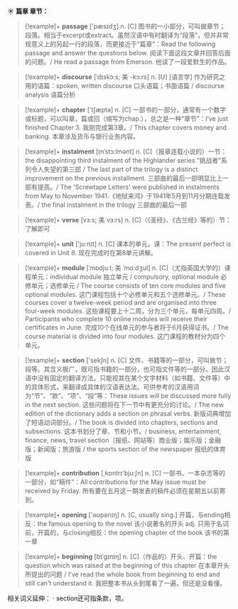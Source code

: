 ☀ <span class="category">**篇章 章节：**</span>
>[!example]+ <span class="vocabulary">**passage**</span> ['pæsɪdӡ] 
> <span class="definition">n. [C] 图书的一小部分，可叫做章节；段落。相当于excerpt或extract。虽然汉语中有时翻译为“段落”，但并非常规意义上的另起一行的段落，而更接近于“篇章”：</span>Read the following passage and answer the questions below. 阅读下面这段文章并回答后面的问题。/ He read a passage from Emerson. 他读了一段爱默生的作品。
           
>[!example]+ <span class="vocabulary">**discourse**</span> [ˈdɪskɔ:s; 美 -kɔ:rs]
> <span class="definition">n. [U] [语言学] 作为研究之用的语篇：</span>spoken, written discourse 口头语篇；书面语篇 / discourse analysis 语篇分析

>[!example]+ <span class="vocabulary">**chapter**</span> ['tʃæptə] 
> <span class="definition">n. [C] 一部书的一部分，通常有一个数字或标题，可以叫章，篇或回（缩写为chap.），总之是一种“章节”：</span>I’ve just finished Chapter 3. 我刚完成第3章。/ This chapter covers money and banking. 本章涉及货币与银行业务内容。
       
>[!example]+ <span class="vocabulary">**instalment**</span> [ɪnˈstɔ:lmənt]
> <span class="definition">n. [C]（报章连载小说的）一节：</span>the disappointing third instalment of the Highlander series “挑战者”系列令人失望的第三部 / The last part of the trilogy is a distinct improvement on the previous installment. 三部曲的最后一部明显比上一部有提高。/ The 'Screwtape Letters' were published in instalments from May to November 1941.《地狱来鸿》于1941年5月到11月分期连载发表。/ the final instalment in the trilogy 三部曲的最后一部

>[!example]+ <span class="vocabulary">**verse**</span> [vɜ:s; 美 vɜ:rs]
> <span class="definition">n. [C]（《圣经》、《古兰经》等的）节：</span>了解即可

>[!example]+ <span class="vocabulary">**unit**</span> ['ju:nɪt] 
> <span class="definition">n. [C] 课本的单元，课：</span>The present perfect is covered in Unit 8. 现在完成时在第8单元讲解。
        
>[!example]+ <span class="vocabulary">**module**</span> [ˈmɒdju:l; 美 ˈmɑ:dʒul]
> <span class="definition">n. [C]（尤指英国大学的）课程单元：</span>individual module 独立单元 / compulsory, optional module 必修单元；选修单元 / The course consists of ten core modules and five optional modules. 这门课程包括十个必修单元和五个选修单元。/ These courses cover a twelve-week period and are organised into three four-week modules. 这些课程要上十二周，分为三个单元，每单元四周。/ Participants who complete 10 online modules will receive their certificates in June. 完成10个在线单元的参与者将于6月获得证书。/ The course material is divided into four modules. 这门课程的教材分为四个单元。

>[!example]+ <span class="vocabulary">**section**</span> ['sekʃn] 
> <span class="definition">n. [C] 文件、书籍等的一部分，可叫做节；段等。其含义极广，既可指书籍的一部分，也可指文件等的一部分。因此汉语中没有固定的翻译方法。只能视其在某个文字材料（如书籍、文件等）中的具体形式，来翻译成具体的汉语表达法。可供参考的汉语用词为“节”、“款”、“项”、“段”等：</span>These issues will be discussed more fully in the next section. 这些问题将在下一节中有更充分的讨论。/ The new edition of the dictionary adds a section on phrasal verbs. 新版词典增加了短语动词部分。/ The book is divided into chapters, sections and subsections. 这本书划分了章、节和小节。/ business, entertainment, finance, news, travel section（报纸、网站等）商业版；娱乐版；金融版；新闻版；旅游版 / the sports section of the newspaper 报纸的体育版

>[!example]+ <span class="vocabulary">**contribution**</span> [͵kɒntrɪ'bju:ʃn] 
> <span class="definition">n. [C] 一部书、一本杂志等的一部分，如“稿件”：</span>All contributions for the May issue must be received by Friday. 所有要在五月这一期发表的稿件必须在星期五以前寄到。

>[!example]+ <span class="vocabulary">**opening**</span> ['əʊpənɪŋ] 
> <span class="definition">n. [C, usually sing.] 开篇，与ending相反：</span>the famous opening to the novel 该小说著名的开头 <span class="definition">adj. 只用于名词前，开篇的，与closing相反：</span>the opening chapter of the book 该书的第一章
           
>[!example]+ <span class="vocabulary">**beginning**</span> [bɪˈgɪnɪŋ]
> <span class="definition">n. [C]（作品的）开头、开篇：</span>the question which was raised at the beginning of this chapter 在本章开头所提出的问题 / I've read the whole book from beginning to end and still can't understand it. 我把整本书从头到尾看了一遍，但还是没看懂。

相关词义延伸：
· section还可指条款，项。
